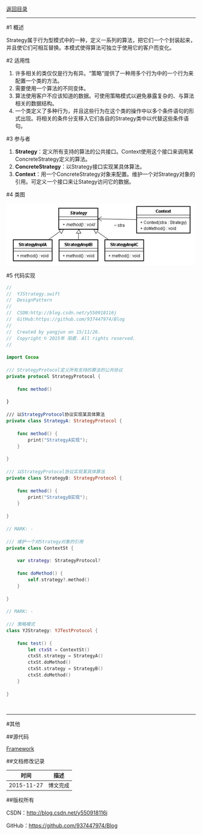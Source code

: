 [返回目录](https://github.com/937447974/Blog/blob/master/架构设计/23设计模式之目录.md)

----------

#1 概述

Strategy属于行为型模式中的一种，定义一系列的算法，把它们一个个封装起来，并且使它们可相互替换。本模式使得算法可独立于使用它的客户而变化。

#2 适用性

1. 许多相关的类仅仅是行为有异。“策略”提供了一种用多个行为中的一个行为来配置一个类的方法。
2. 需要使用一个算法的不同变体。
3. 算法使用客户不应该知道的数据。可使用策略模式以避免暴露复杂的、与算法相关的数据结构。
4. 一个类定义了多种行为，并且这些行为在这个类的操作中以多个条件语句的形式出现。将相关的条件分支移入它们各自的Strategy类中以代替这些条件语句。

#3 参与者

1. **Strategy**：定义所有支持的算法的公共接口。Context使用这个接口来调用某ConcreteStrategy定义的算法。
2. **ConcreteStrategy**：以Strategy接口实现某具体算法。
3. **Context**：用一个ConcreteStrategy对象来配置。维护一个对Strategy对象的引用。可定义一个接口来让Stategy访问它的数据。

#4 类图

![](https://raw.githubusercontent.com/937447974/Blog/master/Resources/2015112722.png)

#5 代码实现

```swift
//
//  YJStrategy.swift
//  DesignPattern
//
//  CSDN:http://blog.csdn.net/y550918116j
//  GitHub:https://github.com/937447974/Blog
//
//  Created by yangjun on 15/11/26.
//  Copyright © 2015年 阳君. All rights reserved.
//

import Cocoa

/// StrategyProtocol定义所有支持的算法的公共协议
private protocol StrategyProtocol {
    
    func method()
    
}

/// 以StrategyProtocol协议实现某具体算法
private class StrategyA: StrategyProtocol {
    
    func method() {
        print("StrategyA实现");
    }
    
}

/// 以StrategyProtocol协议实现某具体算法
private class StrategyB: StrategyProtocol {
    
    func method() {
        print("StrategyB实现");
    }
    
}

// MARK: -

/// 维护一个对Strategy对象的引用
private class ContextSt {
    
    var strategy: StrategyProtocol?
    
    func doMethod() {
        self.strategy?.method()
    }
    
}

// MARK: -

/// 策略模式
class YJStrategy: YJTestProtocol {

    func test() {
        let ctxSt = ContextSt()
        ctxSt.strategy = StrategyA()
        ctxSt.doMethod()
        ctxSt.strategy = StrategyB()
        ctxSt.doMethod()
    }
    
}
```
&#160;

----------

#其他

##源代码

[Framework](https://github.com/937447974/Framework)

##文档修改记录

| 时间 | 描述 |
| ---- | ---- |
| 2015-11-27 | 博文完成 |

##版权所有

CSDN：http://blog.csdn.net/y550918116j

GitHub：https://github.com/937447974/Blog